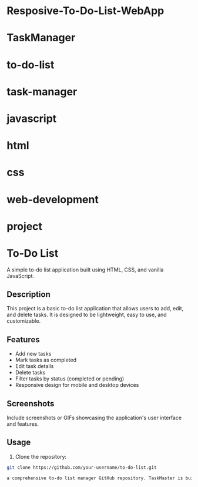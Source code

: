 # Resposive-To-Do-List-WebApp
# TaskManager
# to-do-list
# task-manager
# javascript
# html
# css
# web-development
# project
# To-Do List

A simple to-do list application built using HTML, CSS, and vanilla JavaScript.

## Description

This project is a basic to-do list application that allows users to add, edit, and delete tasks. It is designed to be lightweight, easy to use, and customizable.

## Features

- Add new tasks
- Mark tasks as completed
- Edit task details
- Delete tasks
- Filter tasks by status (completed or pending)
- Responsive design for mobile and desktop devices

## Screenshots

Include screenshots or GIFs showcasing the application's user interface and features.

## Usage

1. Clone the repository:

```bash
git clone https://github.com/your-username/to-do-list.git

a comprehensive to-do list manager GitHub repository. TaskMaster is built using JavaScript, HTML, and CSS, making it an ideal project for web development enthusiasts. As a powerful task tracker and organizer, TaskMaster empowers users to efficiently manage their daily tasks and projects. With its user-friendly interface and robust features, TaskMaster simplifies task management by allowing users to add, edit, and delete tasks effortlessly. Whether you're a beginner or an experienced developer, TaskMaster serves as an excellent project to explore web development concepts while building a practical task app. Experience the convenience and organization provided by TaskMaster - your go-to solution for effective task management.
